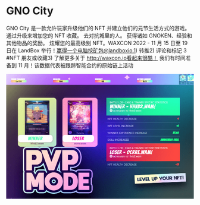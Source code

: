 # GNO City

GNO City 是一款允许玩家升级他们的 NFT 并建立他们的元节生活方式的游戏。 通过升级来增加您的 NFT 收藏。 去对抗城里的人。 获得诸如 GNOKEN、经验和其他物品的奖励。 炫耀您的最高级别 NFT。WAXCON 2022 - 11 月 15 日至 19 日在 LandBox 举行！赢得一个电脑挖矿包@landboxio.1) 转推2) 评论和标记 3 #NFT 朋友或收藏3) 了解更多关于 http://waxcon.io看起来很酷！ 我们有时间准备到 11 月！该数据代表被跟踪智能合约的原始链上活动

![gnocity-dapp-games-wax-image1_ad8bb039103140cd4294c588d8944be7](gnocity-dapp-games-wax-image1_ad8bb039103140cd4294c588d8944be7.png)
